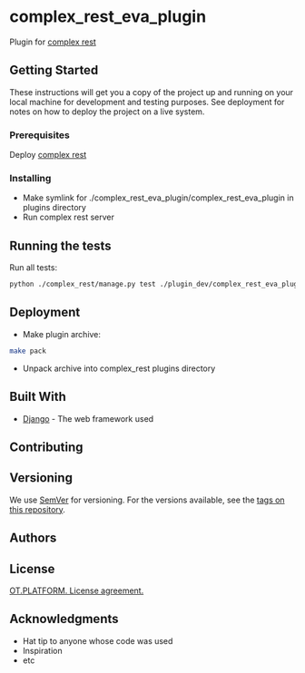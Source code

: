 # complex_rest_eva_plugin

Plugin for [complex rest](https://github.com/ISGNeuroTeam/complex_rest/tree/develop)

## Getting Started

These instructions will get you a copy of the project up and running on your local machine for development and testing purposes. See deployment for notes on how to deploy the project on a live system.

### Prerequisites

Deploy [complex rest](https://github.com/ISGNeuroTeam/complex_rest/tree/develop)

### Installing

* Make symlink for ./complex_rest_eva_plugin/complex_rest_eva_plugin in plugins directory
* Run complex rest server

## Running the tests
Run all tests:
```bash
python ./complex_rest/manage.py test ./plugin_dev/complex_rest_eva_plugin/tests --settings=core.settings.test
```

## Deployment

* Make plugin archive:
```bash
make pack
```
* Unpack archive into complex_rest plugins directory

## Built With

* [Django](https://docs.djangoproject.com/en/3.2/) - The web framework used


## Contributing

## Versioning

We use [SemVer](http://semver.org/) for versioning. For the versions available, see the [tags on this repository](https://github.com/your/project/tags). 

## Authors


## License

[OT.PLATFORM. License agreement.](LICENSE.md)

## Acknowledgments

* Hat tip to anyone whose code was used
* Inspiration
* etc
